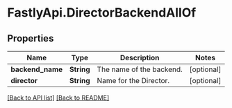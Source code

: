 # FastlyApi.DirectorBackendAllOf

## Properties

Name | Type | Description | Notes
------------ | ------------- | ------------- | -------------
**backend_name** | **String** | The name of the backend. | [optional] 
**director** | **String** | Name for the Director. | [optional] 



[[Back to API list]](../../README.md#endpoints) [[Back to README]](../../README.md)
